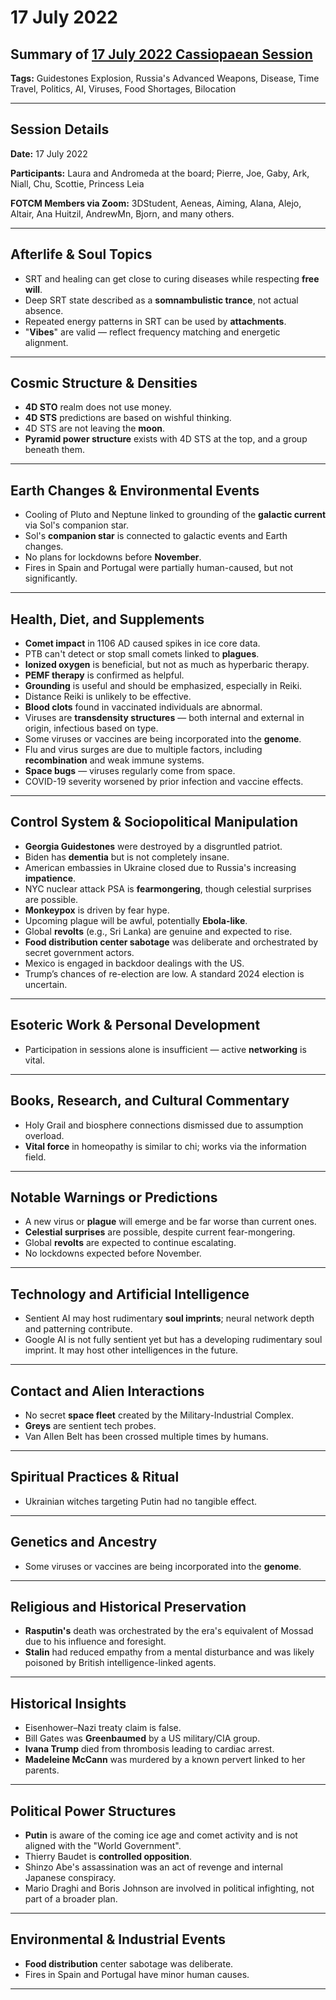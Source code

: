 # 17 July 2022

## Summary of [17 July 2022 Cassiopaean Session](https://cassiopaea.org/forum/threads/session-17-july-2022.52234/)

**Tags:** Guidestones Explosion, Russia's Advanced Weapons, Disease, Time Travel, Politics, AI, Viruses, Food Shortages, Bilocation

---


## Session Details

**Date:** 17 July 2022

**Participants:** Laura and Andromeda at the board; Pierre, Joe, Gaby, Ark, Niall, Chu, Scottie, Princess Leia

**FOTCM Members via Zoom:** 3DStudent, Aeneas, Aiming, Alana, Alejo, Altair, Ana Huitzil, AndrewMn, Bjorn, and many others.

---


## Afterlife & Soul Topics

- SRT and healing can get close to curing diseases while respecting **free will**.
- Deep SRT state described as a **somnambulistic trance**, not actual absence.
- Repeated energy patterns in SRT can be used by **attachments**.
- "**Vibes**" are valid — reflect frequency matching and energetic alignment.

---


## Cosmic Structure & Densities

- **4D STO** realm does not use money.
- **4D STS** predictions are based on wishful thinking.
- 4D STS are not leaving the **moon**.
- **Pyramid power structure** exists with 4D STS at the top, and a group beneath them.

---


## Earth Changes & Environmental Events

- Cooling of Pluto and Neptune linked to grounding of the **galactic current** via Sol's companion star.
- Sol's **companion star** is connected to galactic events and Earth changes.
- No plans for lockdowns before **November**.
- Fires in Spain and Portugal were partially human-caused, but not significantly.

---


## Health, Diet, and Supplements

- **Comet impact** in 1106 AD caused spikes in ice core data.
- PTB can't detect or stop small comets linked to **plagues**.
- **Ionized oxygen** is beneficial, but not as much as hyperbaric therapy.
- **PEMF therapy** is confirmed as helpful.
- **Grounding** is useful and should be emphasized, especially in Reiki.
- Distance Reiki is unlikely to be effective.
- **Blood clots** found in vaccinated individuals are abnormal.
- Viruses are **transdensity structures** — both internal and external in origin, infectious based on type.
- Some viruses or vaccines are being incorporated into the **genome**.
- Flu and virus surges are due to multiple factors, including **recombination** and weak immune systems.
- **Space bugs** — viruses regularly come from space.
- COVID-19 severity worsened by prior infection and vaccine effects.

---


## Control System & Sociopolitical Manipulation

- **Georgia Guidestones** were destroyed by a disgruntled patriot.
- Biden has **dementia** but is not completely insane.
- American embassies in Ukraine closed due to Russia's increasing **impatience**.
- NYC nuclear attack PSA is **fearmongering**, though celestial surprises are possible.
- **Monkeypox** is driven by fear hype.
- Upcoming plague will be awful, potentially **Ebola-like**.
- Global **revolts** (e.g., Sri Lanka) are genuine and expected to rise.
- **Food distribution center sabotage** was deliberate and orchestrated by secret government actors.
- Mexico is engaged in backdoor dealings with the US.
- Trump’s chances of re-election are low. A standard 2024 election is uncertain.

---


## Esoteric Work & Personal Development

- Participation in sessions alone is insufficient — active **networking** is vital.

---


## Books, Research, and Cultural Commentary

- Holy Grail and biosphere connections dismissed due to assumption overload.
- **Vital force** in homeopathy is similar to chi; works via the information field.

---


## Notable Warnings or Predictions

- A new virus or **plague** will emerge and be far worse than current ones.
- **Celestial surprises** are possible, despite current fear-mongering.
- Global **revolts** are expected to continue escalating.
- No lockdowns expected before November.

---


## Technology and Artificial Intelligence

- Sentient AI may host rudimentary **soul imprints**; neural network depth and patterning contribute.
- Google AI is not fully sentient yet but has a developing rudimentary soul imprint. It may host other intelligences in the future.

---


## Contact and Alien Interactions

- No secret **space fleet** created by the Military-Industrial Complex.
- **Greys** are sentient tech probes.
- Van Allen Belt has been crossed multiple times by humans.

---


## Spiritual Practices & Ritual

- Ukrainian witches targeting Putin had no tangible effect.

---


## Genetics and Ancestry

- Some viruses or vaccines are being incorporated into the **genome**.

---


## Religious and Historical Preservation

- **Rasputin's** death was orchestrated by the era's equivalent of Mossad due to his influence and foresight.
- **Stalin** had reduced empathy from a mental disturbance and was likely poisoned by British intelligence-linked agents.

---


## Historical Insights

- Eisenhower–Nazi treaty claim is false.
- Bill Gates was **Greenbaumed** by a US military/CIA group.
- **Ivana Trump** died from thrombosis leading to cardiac arrest.
- **Madeleine McCann** was murdered by a known pervert linked to her parents.

---


## Political Power Structures

- **Putin** is aware of the coming ice age and comet activity and is not aligned with the "World Government".
- Thierry Baudet is **controlled opposition**.
- Shinzo Abe's assassination was an act of revenge and internal Japanese conspiracy.
- Mario Draghi and Boris Johnson are involved in political infighting, not part of a broader plan.

---


## Environmental & Industrial Events

- **Food distribution** center sabotage was deliberate.
- Fires in Spain and Portugal have minor human causes.

---



